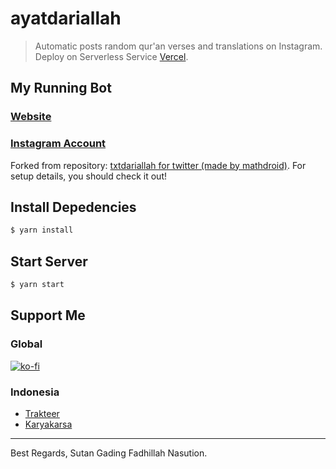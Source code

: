 # ayatdariallah

> Automatic posts random qur'an verses and translations on Instagram. Deploy on Serverless Service [Vercel](https://vercel.com).

## My Running Bot
### [Website](https://ayatdariallah.sutanlab.id)
### [Instagram Account](https://instagram.com/ayatdariallah)

Forked from repository: [txtdariallah for twitter (made by mathdroid)](https://github.com/mathdroid/txtdariallah). For setup details, you should check it out!

## Install Depedencies
```bash
$ yarn install
```

## Start Server
```bash
$ yarn start
```

## Support Me
### Global
[![ko-fi](https://www.ko-fi.com/img/githubbutton_sm.svg)](https://ko-fi.com/B0B71P7PB)
### Indonesia
- [Trakteer](https://trakteer.id/sutanlab)
- [Karyakarsa](https://karyakarsa.com/sutanlab)

---
Best Regards, Sutan Gading Fadhillah Nasution.

